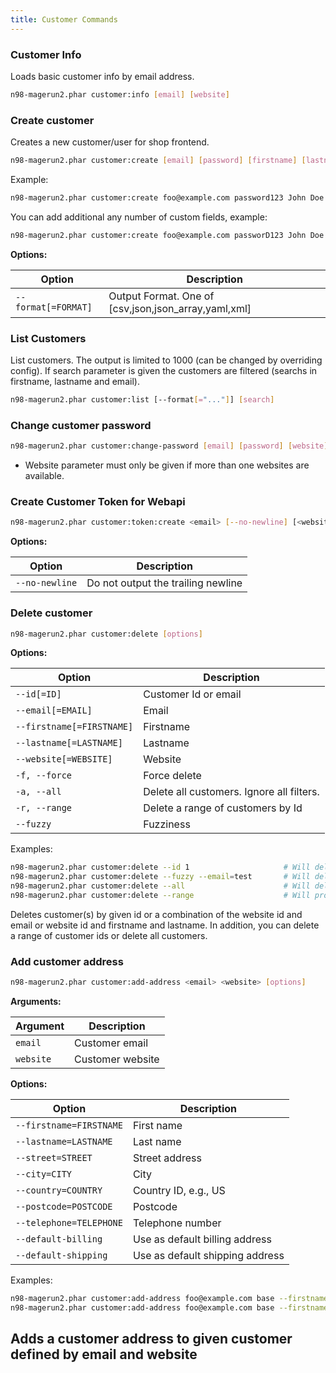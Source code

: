 ```yaml
---
title: Customer Commands
---
```

### Customer Info

Loads basic customer info by email address.

```sh
n98-magerun2.phar customer:info [email] [website]
```

### Create customer

Creates a new customer/user for shop frontend.

```sh
n98-magerun2.phar customer:create [email] [password] [firstname] [lastname] [website] [--format[="..."]] [additionalFields...]
```

Example:

```sh
n98-magerun2.phar customer:create foo@example.com password123 John Doe base
```

You can add additional any number of custom fields, example:

```sh
n98-magerun2.phar customer:create foo@example.com passworD123 John Doe base taxvat DE12345678 prefix Mrs.
```
**Options:**

| Option             | Description                                          |
|--------------------|------------------------------------------------------|
| `--format[=FORMAT]` | Output Format. One of [csv,json,json_array,yaml,xml] |


### List Customers

List customers. The output is limited to 1000 (can be changed by
overriding config). If search parameter is given the customers are
filtered (searchs in firstname, lastname and email).

```sh
n98-magerun2.phar customer:list [--format[="..."]] [search]
```

### Change customer password

```sh
n98-magerun2.phar customer:change-password [email] [password] [website]
```

- Website parameter must only be given if more than one websites are available.

### Create Customer Token for Webapi

```sh
n98-magerun2.phar customer:token:create <email> [--no-newline] [<website>]
```
**Options:**

| Option             | Description                        |
|--------------------|------------------------------------|
| `--no-newline`     | Do not output the trailing newline |

### Delete customer

```sh
n98-magerun2.phar customer:delete [options]
```
**Options:**

| Option                | Description                             |
|-----------------------|-----------------------------------------|
| `--id[=ID]`           | Customer Id or email                    |
| `--email[=EMAIL]`     | Email                                   |
| `--firstname[=FIRSTNAME]` | Firstname                             |
| `--lastname[=LASTNAME]` | Lastname                              |
| `--website[=WEBSITE]` | Website                                 |
| `-f, --force`         | Force delete                            |
| `-a, --all`           | Delete all customers. Ignore all filters. |
| `-r, --range`         | Delete a range of customers by Id       |
| `--fuzzy`             | Fuzziness                               |


Examples:

```sh
n98-magerun2.phar customer:delete --id 1                     # Will delete customer with Id 1
n98-magerun2.phar customer:delete --fuzzy --email=test       # Will delete all customers with email like "%test%"
n98-magerun2.phar customer:delete --all                      # Will delete all customers
n98-magerun2.phar customer:delete --range                    # Will prompt for start and end Ids for batch deletion
```

Deletes customer(s) by given id or a combination of the website id and email or website id and firstname and lastname.
In addition, you can delete a range of customer ids or delete all customers.


### Add customer address

```sh
n98-magerun2.phar customer:add-address <email> <website> [options]
```
**Arguments:**

| Argument   | Description     |
|------------|-----------------|
| `email`    | Customer email  |
| `website`  | Customer website|

**Options:**

| Option                | Description                     |
|-----------------------|---------------------------------|
| `--firstname=FIRSTNAME` | First name                      |
| `--lastname=LASTNAME`   | Last name                       |
| `--street=STREET`       | Street address                  |
| `--city=CITY`           | City                            |
| `--country=COUNTRY`     | Country ID, e.g., US            |
| `--postcode=POSTCODE`   | Postcode                        |
| `--telephone=TELEPHONE` | Telephone number                |
| `--default-billing`   | Use as default billing address  |
| `--default-shipping`  | Use as default shipping address |


Examples:

```sh
n98-magerun2.phar customer:add-address foo@example.com base --firstname="John" --lastname="Doe" --street="Pariser Platz" --city="Berlin" --country="DE" --postcode="10117" --telephone="1234567890"  # add address of brandenburger tor to customer with email "foo@example.com" in website "base"
n98-magerun2.phar customer:add-address foo@example.com base --firstname="John" --lastname="Doe" --street="Pariser Platz" --city="Berlin" --country="DE" --postcode="10117" --telephone="1234567890" --default-billing --default-shipping # add address of brandenburger tor to customer with email "foo@example.com" in website "base" as default billing and shipping
```

Adds a customer address to given customer defined by email and website
---
